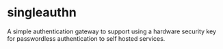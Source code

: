 # singleauthn
A simple authentication gateway to support using a hardware security key for passwordless authentication to self hosted services. 
